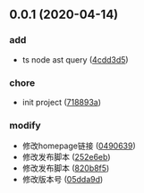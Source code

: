 ## 0.0.1 (2020-04-14)


### add

* ts node ast query ([4cdd3d5](https://github.com/chenshengshui/typescriptQuery/commit/4cdd3d5ce979eb80969fd85c7b25bd72be435818))

### chore

* init project ([718893a](https://github.com/chenshengshui/typescriptQuery/commit/718893af80e5e2f3d448bed6f31a577af2fbbf27))

### modify

* 修改homepage链接 ([0490639](https://github.com/chenshengshui/typescriptQuery/commit/04906394e68e995aa2b2c80837c30c45af33d627))
* 修改发布脚本 ([252e6eb](https://github.com/chenshengshui/typescriptQuery/commit/252e6ebaffea3becf5349d50695aa89b9b5a4992))
* 修改发布脚本 ([820b8f5](https://github.com/chenshengshui/typescriptQuery/commit/820b8f5cc59e6b790edff96c8481da858dbf2c73))
* 修改版本号 ([05dda9d](https://github.com/chenshengshui/typescriptQuery/commit/05dda9dd99dc827796eb1e8a43f66391a5006888))



